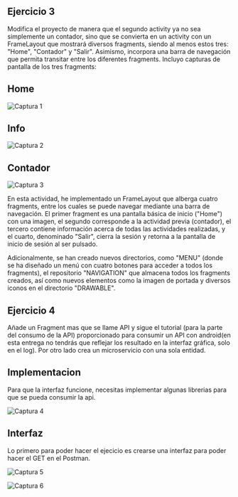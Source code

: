 ## Ejercicio 3

Modifica el proyecto de manera que el segundo activity ya no sea simplemente un contador, sino que se convierta en un activity con un FrameLayout que mostrará diversos fragments, siendo al menos estos tres: "Home", "Contador" y "Salir". Asimismo, incorpora una barra de navegación que permita transitar entre los diferentes fragments.
Incluyo capturas de pantalla de los tres fragments:

## Home
![Captura 1](img/home.png)

## Info
![Captura 2](img/info.png)

## Contador
![Captura 3](img/contador.png)

En esta actividad, he implementado un FrameLayout que alberga cuatro fragments, entre los cuales se puede navegar mediante una barra de navegación. El primer fragment es una pantalla básica de inicio ("Home") con una imagen, el segundo corresponde a la actividad previa (contador), el tercero contiene información acerca de todas las actividades realizadas, y el cuarto, denominado "Salir", cierra la sesión y retorna a la pantalla de inicio de sesión al ser pulsado.

Adicionalmente, se han creado nuevos directorios, como "MENU" (donde se ha diseñado un menú con cuatro botones para acceder a todos los fragments), el repositorio "NAVIGATION" que almacena todos los fragments creados, así como nuevos elementos como la imagen de portada y diversos iconos en el directorio "DRAWABLE".

## Ejercicio 4

Añade un Fragment mas que se llame API y sigue el tutorial (para la parte del consumo de la API) proporcionado para consumir un API con android(en esta entrega no tendrás que reflejar los resultado en la interfaz gráfica, solo en el log). Por otro lado crea un microservicio con una sola entidad.

## Implementacion

Para que la interfaz funcione, necesitas implementar algunas librerias para que se pueda consumir la api.

![Captura 4](img/implementacion.png)

## Interfaz 

Lo primero para poder hacer el ejecicio es crearse una interfaz para poder hacer el GET en el Postman.

![Captura 5](img/Product.png)

![Captura 6](img/api.png)





